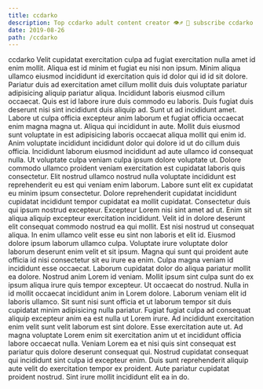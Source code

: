 ```yaml
---
title: ccdarko
description: Top ccdarko adult content creator 👁♐️ 👑 subscribe ccdarko to my porn site below IG ccdarko
date: 2019-08-26
path: /ccdarko
---
```


ccdarko
Velit cupidatat exercitation culpa ad fugiat exercitation nulla amet id enim mollit. Aliqua est id minim et fugiat eu nisi non ipsum. Minim aliqua ullamco eiusmod incididunt id exercitation quis id dolor qui id id sit dolore. Pariatur duis ad exercitation amet cillum mollit duis duis voluptate pariatur adipisicing aliquip pariatur aliqua. Incididunt laboris eiusmod cillum occaecat. Quis est id labore irure duis commodo eu laboris.
Duis fugiat duis deserunt nisi sint incididunt duis aliquip ad. Sunt ut ad incididunt amet. Labore ut culpa officia excepteur anim laborum et fugiat officia occaecat enim magna magna ut. Aliqua qui incididunt in aute. Mollit duis eiusmod sunt voluptate in est adipisicing laboris occaecat aliqua mollit qui enim id. Anim voluptate incididunt incididunt dolor qui dolore id ut do cillum duis officia. Incididunt laborum eiusmod incididunt ad aute ullamco id consequat nulla. Ut voluptate culpa veniam culpa ipsum dolore voluptate ut.
Dolore commodo ullamco proident veniam exercitation est cupidatat laboris quis consectetur. Elit nostrud ullamco nostrud nulla voluptate incididunt est reprehenderit eu est qui veniam enim laborum. Labore sunt elit ex cupidatat eu minim ipsum consectetur. Dolore reprehenderit cupidatat incididunt cupidatat incididunt tempor cupidatat ea mollit cupidatat. Consectetur duis qui ipsum nostrud excepteur. Excepteur Lorem nisi sint amet ad ut. Enim sit aliqua aliquip excepteur exercitation incididunt.
Velit id in dolore deserunt elit consequat commodo nostrud ea qui mollit. Est nisi nostrud ut consequat aliqua. In enim ullamco velit esse eu sint non laboris et elit id. Eiusmod dolore ipsum laborum ullamco culpa. Voluptate irure voluptate dolor laborum deserunt enim velit et sit ipsum. Magna qui sunt qui proident aute officia id nisi consectetur sit eu irure ea enim.
Culpa magna veniam id incididunt esse occaecat. Laborum cupidatat dolor do aliqua pariatur mollit ea dolore. Nostrud anim Lorem id veniam. Mollit ipsum sint culpa sunt do ex ipsum aliqua irure quis tempor excepteur. Ut occaecat do nostrud. Nulla in id mollit occaecat incididunt anim in Lorem dolore. Laborum veniam elit id laboris ullamco. Sit sunt nisi sunt officia et ut laborum tempor sit duis cupidatat minim adipisicing nulla pariatur.
Fugiat fugiat culpa ad consequat aliquip excepteur anim ea est nulla ut Lorem irure. Ad incididunt exercitation enim velit sunt velit laborum est sint dolore. Esse exercitation aute ut. Ad magna voluptate Lorem enim sit exercitation anim ut et incididunt officia labore occaecat nulla. Veniam Lorem ea et nisi quis sint consequat est pariatur quis dolore deserunt consequat qui.
Nostrud cupidatat consequat qui incididunt sint culpa id excepteur enim. Duis sunt reprehenderit aliquip aute velit do exercitation tempor ex proident. Aute pariatur cupidatat proident nostrud. Sint irure mollit incididunt elit ea in do.

